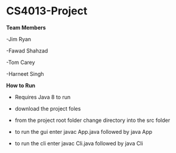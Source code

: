 # CS4013-Project

**Team Members**

-Jim Ryan

-Fawad Shahzad

-Tom Carey

-Harneet Singh

**How to Run**

- Requires Java 8 to run

- download the project foles
- from the project root folder change directory into the src folder
- to run the gui enter javac App.java followed by java App
- to run the cli enter javac Cli.java followed by java Cli
